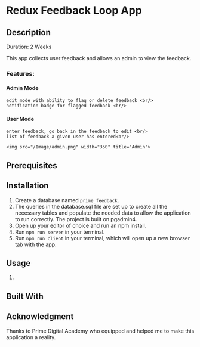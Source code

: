 # Redux Feedback Loop App

## Description
Duration: 2 Weeks

This app collects user feedback and allows an admin to view the feedback. <br/>

### Features: <br/>
#### Admin Mode <br/>
    edit mode with ability to flag or delete feedback <br/>
    notification badge for flagged feedback <br/>

#### User Mode <br/>
    enter feedback, go back in the feedback to edit <br/>
    list of feedback a given user has entered<br/>

    <img src="/Image/admin.png" width="350" title="Admin">


## Prerequisites

## Installation

1. Create a database named `prime_feedback`. <br/>
2. The queries in the database.sql file are set up to create all the necessary tables and populate the needed data to allow the application to run correctly. The project is built on pgadmin4. <br/>
3. Open up your editor of choice and run an npm install. <br/>
4. Run `npm run server` in your terminal. <br/>
5. Run `npm run client` in your terminal, which will open up a new browser tab with the app. <br/>

## Usage

1. 

## Built With

## Acknowledgment
Thanks to Prime Digital Academy who equipped and helped me to make this application a reality.

